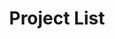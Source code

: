 ---
title: Project List
layout: collection
permalink: /projects/
collection: projects
entries_layout: grid
classes: wide
header:
  image: /assets/images/defaults/header-main.png
author_profile: false
sidebar:
  - title: ""
    image: https://blogger.googleusercontent.com/img/b/R29vZ2xl/AVvXsEjkhN706Wyoif5Dk_Kpr-DRPVIy1lUAHlomU-j9yWkRD4vxZybbSvZUBhvGaTE1g8fVvR6wEbcNqga58s154aHtTEkGy1FyaYg5FbZE0olJM9DmkBkAZDFjJ7gFmJyc9bxIGbHWK3kRJwm4/s800/computer_bar2_upload.png
    image_alt: "logo"
  - title: <a href="https://dynamic-web-page-2bzr.onrender.com/" target="_blank">Dynamic Website</a>
    text: "Some projects are available on the dynamic website. Server response may be slow due to free hosting."
  - title: <a href="https://jooyeunseo.github.io/" target="_blank">Blog Home</a>
    text: "Back to the main page"
---